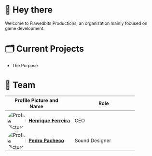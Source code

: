 # 👋 Hey there

Welcome to Flawedbits Productions, an organization mainly focused on game development.

# 🗂️ Current Projects
- The Purpose

# 👥 Team
| <div style="width:20vw">Profile Picture and Name</div> | <div style="width:20vw">Role</div> |
| ----------------------------------------------------- | --------------------------------- |
| <div style="display:flex; align-items:center;"><img src="https://github.com/shurme.png" alt="Profile Picture" width="60" style="border-radius: 30px;"><div style="text-align:center; margin-left: 10px;">[**Henrique Ferreira**](https://github.com/shurme)</div></div> | CEO |
| <div style="display:flex; align-items:center;"><img src="https://www.instagram.com/pedro.alexandreeeeee.png" alt="Profile Picture" width="60" style="border-radius: 30px;"><div style="text-align:center; margin-left: 10px;">[**Pedro Pacheco**]()</div></div> | Sound Designer |
